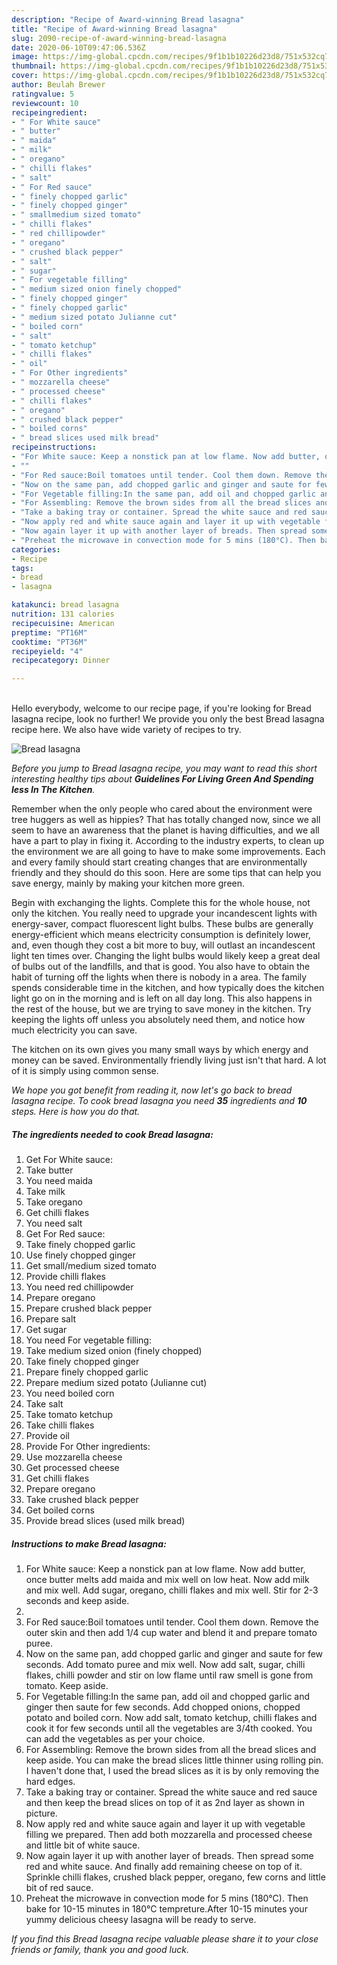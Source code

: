 ```yaml
---
description: "Recipe of Award-winning Bread lasagna"
title: "Recipe of Award-winning Bread lasagna"
slug: 2090-recipe-of-award-winning-bread-lasagna
date: 2020-06-10T09:47:06.536Z
image: https://img-global.cpcdn.com/recipes/9f1b1b10226d23d8/751x532cq70/bread-lasagna-recipe-main-photo.jpg
thumbnail: https://img-global.cpcdn.com/recipes/9f1b1b10226d23d8/751x532cq70/bread-lasagna-recipe-main-photo.jpg
cover: https://img-global.cpcdn.com/recipes/9f1b1b10226d23d8/751x532cq70/bread-lasagna-recipe-main-photo.jpg
author: Beulah Brewer
ratingvalue: 5
reviewcount: 10
recipeingredient:
- " For White sauce"
- " butter"
- " maida"
- " milk"
- " oregano"
- " chilli flakes"
- " salt"
- " For Red sauce"
- " finely chopped garlic"
- " finely chopped ginger"
- " smallmedium sized tomato"
- " chilli flakes"
- " red chillipowder"
- " oregano"
- " crushed black pepper"
- " salt"
- " sugar"
- " For vegetable filling"
- " medium sized onion finely chopped"
- " finely chopped ginger"
- " finely chopped garlic"
- " medium sized potato Julianne cut"
- " boiled corn"
- " salt"
- " tomato ketchup"
- " chilli flakes"
- " oil"
- " For Other ingredients"
- " mozzarella cheese"
- " processed cheese"
- " chilli flakes"
- " oregano"
- " crushed black pepper"
- " boiled corns"
- " bread slices used milk bread"
recipeinstructions:
- "For White sauce: Keep a nonstick pan at low flame. Now add butter, once butter melts add maida and mix well on low heat. Now add milk and mix well. Add sugar, oregano, chilli flakes and mix well. Stir for 2-3 seconds and keep aside."
- ""
- "For Red sauce:Boil tomatoes until tender. Cool them down. Remove the outer skin and then add 1/4 cup water and blend it and prepare tomato puree."
- "Now on the same pan, add chopped garlic and ginger and saute for few seconds. Add tomato puree and mix well. Now add salt, sugar, chilli flakes, chilli powder and stir on low flame until raw smell is gone from tomato. Keep aside."
- "For Vegetable filling:In the same pan, add oil and chopped garlic and ginger then saute for few seconds. Add chopped onions, chopped potato and boiled corn. Now add salt, tomato ketchup, chilli flakes and cook it for few seconds until all the vegetables are 3/4th cooked. You can add the vegetables as per your choice."
- "For Assembling: Remove the brown sides from all the bread slices and keep aside. You can make the bread slices little thinner using rolling pin. I haven&#39;t done that, I used the bread slices as it is by only removing the hard edges."
- "Take a baking tray or container. Spread the white sauce and red sauce and then keep the bread slices on top of it as 2nd layer as shown in picture."
- "Now apply red and white sauce again and layer it up with vegetable filling we prepared. Then add both mozzarella and processed cheese and little bit of white sauce."
- "Now again layer it up with another layer of breads. Then spread some red and white sauce. And finally add remaining cheese on top of it. Sprinkle chilli flakes, crushed black pepper, oregano, few corns and little bit of red sauce."
- "Preheat the microwave in convection mode for 5 mins (180°C). Then bake for 10-15 minutes in 180°C tempreture.After 10-15 minutes your yummy delicious cheesy lasagna will be ready to serve."
categories:
- Recipe
tags:
- bread
- lasagna

katakunci: bread lasagna 
nutrition: 131 calories
recipecuisine: American
preptime: "PT16M"
cooktime: "PT36M"
recipeyield: "4"
recipecategory: Dinner

---
```

<br>
Hello everybody, welcome to our recipe page, if you're looking for Bread lasagna recipe, look no further! We provide you only the best Bread lasagna recipe here. We also have wide variety of recipes to try.
<br>


![Bread lasagna](https://img-global.cpcdn.com/recipes/9f1b1b10226d23d8/751x532cq70/bread-lasagna-recipe-main-photo.jpg)

<i>Before you jump to Bread lasagna recipe, you may want to read this short interesting healthy tips about 
<strong>Guidelines For Living Green And Spending less In The Kitchen</strong>.</i>
</br>

Remember when the only people who cared about the environment were tree huggers as well as hippies? That has totally changed now, since we all seem to have an awareness that the planet is having difficulties, and we all have a part to play in fixing it. According to the industry experts, to clean up the environment we are all going to have to make some improvements. Each and every family should start creating changes that are environmentally friendly and they should do this soon. Here are some tips that can help you save energy, mainly by making your kitchen more green.

Begin with exchanging the lights. Complete this for the whole house, not only the kitchen. You really need to upgrade your incandescent lights with energy-saver, compact fluorescent light bulbs. These bulbs are generally energy-efficient which means electricity consumption is definitely lower, and, even though they cost a bit more to buy, will outlast an incandescent light ten times over. Changing the light bulbs would likely keep a great deal of bulbs out of the landfills, and that is good. You also have to obtain the habit of turning off the lights when there is nobody in a area. The family spends considerable time in the kitchen, and how typically does the kitchen light go on in the morning and is left on all day long. This also happens in the rest of the house, but we are trying to save money in the kitchen. Try keeping the lights off unless you absolutely need them, and notice how much electricity you can save.

The kitchen on its own gives you many small ways by which energy and money can be saved. Environmentally friendly living just isn't that hard. A lot of it is simply using common sense.


<i>We hope you got benefit from reading it, now let's go back to bread lasagna recipe. To cook bread lasagna you need <strong>35</strong> ingredients and <strong>10</strong> steps. Here is how you do that.
</i>

##### The ingredients needed to cook Bread lasagna:

1. Get  For White sauce:
1. Take  butter
1. You need  maida
1. Take  milk
1. Take  oregano
1. Get  chilli flakes
1. You need  salt
1. Get  For Red sauce:
1. Take  finely chopped garlic
1. Use  finely chopped ginger
1. Get  small/medium sized tomato
1. Provide  chilli flakes
1. You need  red chillipowder
1. Prepare  oregano
1. Prepare  crushed black pepper
1. Prepare  salt
1. Get  sugar
1. You need  For vegetable filling:
1. Take  medium sized onion (finely chopped)
1. Take  finely chopped ginger
1. Prepare  finely chopped garlic
1. Prepare  medium sized potato (Julianne cut)
1. You need  boiled corn
1. Take  salt
1. Take  tomato ketchup
1. Take  chilli flakes
1. Provide  oil
1. Provide  For Other ingredients:
1. Use  mozzarella cheese
1. Get  processed cheese
1. Get  chilli flakes
1. Prepare  oregano
1. Take  crushed black pepper
1. Get  boiled corns
1. Provide  bread slices (used milk bread)


##### Instructions to make Bread lasagna:

1. For White sauce: Keep a nonstick pan at low flame. Now add butter, once butter melts add maida and mix well on low heat. Now add milk and mix well. Add sugar, oregano, chilli flakes and mix well. Stir for 2-3 seconds and keep aside.
1. 
1. For Red sauce:Boil tomatoes until tender. Cool them down. Remove the outer skin and then add 1/4 cup water and blend it and prepare tomato puree.
1. Now on the same pan, add chopped garlic and ginger and saute for few seconds. Add tomato puree and mix well. Now add salt, sugar, chilli flakes, chilli powder and stir on low flame until raw smell is gone from tomato. Keep aside.
1. For Vegetable filling:In the same pan, add oil and chopped garlic and ginger then saute for few seconds. Add chopped onions, chopped potato and boiled corn. Now add salt, tomato ketchup, chilli flakes and cook it for few seconds until all the vegetables are 3/4th cooked. You can add the vegetables as per your choice.
1. For Assembling: Remove the brown sides from all the bread slices and keep aside. You can make the bread slices little thinner using rolling pin. I haven&#39;t done that, I used the bread slices as it is by only removing the hard edges.
1. Take a baking tray or container. Spread the white sauce and red sauce and then keep the bread slices on top of it as 2nd layer as shown in picture.
1. Now apply red and white sauce again and layer it up with vegetable filling we prepared. Then add both mozzarella and processed cheese and little bit of white sauce.
1. Now again layer it up with another layer of breads. Then spread some red and white sauce. And finally add remaining cheese on top of it. Sprinkle chilli flakes, crushed black pepper, oregano, few corns and little bit of red sauce.
1. Preheat the microwave in convection mode for 5 mins (180°C). Then bake for 10-15 minutes in 180°C tempreture.After 10-15 minutes your yummy delicious cheesy lasagna will be ready to serve.


<i>If you find this Bread lasagna recipe valuable please share it to your close friends or family, thank you and good luck.</i>
